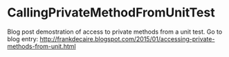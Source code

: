 # CallingPrivateMethodFromUnitTest
Blog post demostration of access to private methods from a unit test.  Go to blog entry: http://frankdecaire.blogspot.com/2015/01/accessing-private-methods-from-unit.html
